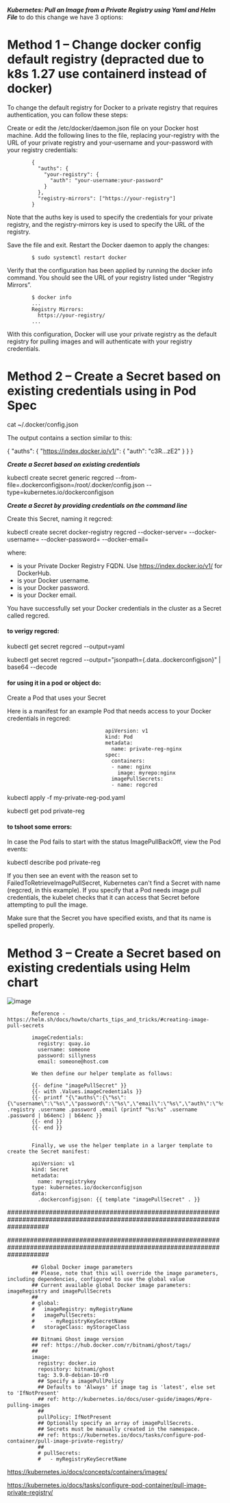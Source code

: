 

***Kubernetes: Pull an Image from a Private Registry using Yaml and Helm File***
to do this change we have 3 options:

# Method 1 – Change docker config default registry (depracted due to k8s 1.27 use containerd instead of docker)

To change the default registry for Docker to a private registry that requires authentication, you can follow these steps:

Create or edit the /etc/docker/daemon.json file on your Docker host machine.
Add the following lines to the file, replacing your-registry with the URL of your private registry and your-username and your-password with your registry credentials:

            {
              "auths": {
                "your-registry": {
                  "auth": "your-username:your-password"
                }
              },
              "registry-mirrors": ["https://your-registry"]
            }

Note that the auths key is used to specify the credentials for your private registry, and the registry-mirrors key is used to specify the URL of the registry.

Save the file and exit.
Restart the Docker daemon to apply the changes:

            $ sudo systemctl restart docker
            
Verify that the configuration has been applied by running the docker info command. You should see the URL of your registry listed under “Registry Mirrors”.

            $ docker info
            ...
            Registry Mirrors:
              https://your-registry/
            ...

With this configuration, Docker will use your private registry as the default registry for pulling images and will authenticate with your registry credentials.


# Method 2 – Create a Secret based on existing credentials using in Pod Spec


cat ~/.docker/config.json

The output contains a section similar to this:


{
    "auths": {
        "https://index.docker.io/v1/": {
            "auth": "c3R...zE2"
        }
    }
}



***Create a Secret based on existing credentials***


kubectl create secret generic regcred     --from-file=.dockerconfigjson=/root/.docker/config.json     --type=kubernetes.io/dockerconfigjson



***Create a Secret by providing credentials on the command line***

Create this Secret, naming it regcred:

kubectl create secret docker-registry regcred --docker-server=<your-registry-server> --docker-username=<your-name> --docker-password=<your-pword> --docker-email=<your-email>

where:

- <your-registry-server> is your Private Docker Registry FQDN. Use https://index.docker.io/v1/ for DockerHub.
- <your-name> is your Docker username.
- <your-pword> is your Docker password.
- <your-email> is your Docker email.


You have successfully set your Docker credentials in the cluster as a Secret called regcred.


#### to verigy regcred:


kubectl get secret regcred --output=yaml


kubectl get secret regcred --output="jsonpath={.data.\.dockerconfigjson}" | base64 --decode


#### for using it in a pod or object do:

Create a Pod that uses your Secret 

Here is a manifest for an example Pod that needs access to your Docker credentials in regcred:


                                    
                                    apiVersion: v1
                                    kind: Pod
                                    metadata:
                                      name: private-reg-nginx
                                    spec:
                                      containers:
                                      - name: nginx
                                        image: myrepo:nginx
                                      imagePullSecrets:
                                      - name: regcred
                                    


kubectl apply -f my-private-reg-pod.yaml


kubectl get pod private-reg


#### to tshoot some errors:

In case the Pod fails to start with the status ImagePullBackOff, view the Pod events:


kubectl describe pod private-reg


If you then see an event with the reason set to FailedToRetrieveImagePullSecret, Kubernetes can't find a Secret with name (regcred, in this example). If you specify that a Pod needs image pull credentials, the kubelet checks that it can access that Secret before attempting to pull the image.

Make sure that the Secret you have specified exists, and that its name is spelled properly.


# Method 3 – Create a Secret based on existing credentials using Helm chart

![image](https://github.com/zizitizi/my-devops-Roadmap/assets/123273835/b652d4ea-6849-4a53-bff6-5ab361fbdb97)

            Reference - https://helm.sh/docs/howto/charts_tips_and_tricks/#creating-image-pull-secrets
            
            imageCredentials:
              registry: quay.io
              username: someone
              password: sillyness
              email: someone@host.com
              
            We then define our helper template as follows:
            
            {{- define "imagePullSecret" }}
            {{- with .Values.imageCredentials }}
            {{- printf "{\"auths\":{\"%s\":{\"username\":\"%s\",\"password\":\"%s\",\"email\":\"%s\",\"auth\":\"%s\"}}}" .registry .username .password .email (printf "%s:%s" .username .password | b64enc) | b64enc }}
            {{- end }}
            {{- end }}
            
            
            Finally, we use the helper template in a larger template to create the Secret manifest:
            
            apiVersion: v1
            kind: Secret
            metadata:
              name: myregistrykey
            type: kubernetes.io/dockerconfigjson
            data:
              .dockerconfigjson: {{ template "imagePullSecret" . }}

###########################################################################################################################

###########################################################################################################################




            ## Global Docker image parameters
            ## Please, note that this will override the image parameters, including dependencies, configured to use the global value
            ## Current available global Docker image parameters: imageRegistry and imagePullSecrets
            ##
            # global:
            #   imageRegistry: myRegistryName
            #   imagePullSecrets:
            #     - myRegistryKeySecretName
            #   storageClass: myStorageClass
            
            ## Bitnami Ghost image version
            ## ref: https://hub.docker.com/r/bitnami/ghost/tags/
            ##
            image:
              registry: docker.io
              repository: bitnami/ghost
              tag: 3.9.0-debian-10-r0
              ## Specify a imagePullPolicy
              ## Defaults to 'Always' if image tag is 'latest', else set to 'IfNotPresent'
              ## ref: http://kubernetes.io/docs/user-guide/images/#pre-pulling-images
              ##
              pullPolicy: IfNotPresent
              ## Optionally specify an array of imagePullSecrets.
              ## Secrets must be manually created in the namespace.
              ## ref: https://kubernetes.io/docs/tasks/configure-pod-container/pull-image-private-registry/
              ##
              # pullSecrets:
              #   - myRegistryKeySecretName



https://kubernetes.io/docs/concepts/containers/images/

https://kubernetes.io/docs/tasks/configure-pod-container/pull-image-private-registry/





